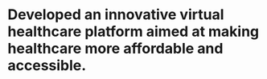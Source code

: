 ﻿# Developed an innovative virtual healthcare platform aimed at making healthcare more affordable and accessible. 
